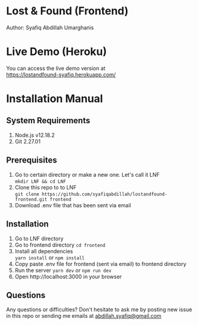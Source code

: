 # Lost & Found (Frontend)

Author: Syafiq Abdillah Umarghanis
# Live Demo (Heroku)
You can access the live demo version at <br>
https://lostandfound-syafiq.herokuapp.com/ <br>
# Installation Manual
## System Requirements 
1. Node.js v12.18.2 
2. Git 2.27.01
## Prerequisites
1. Go to certain directory or make a new one. Let's call it LNF <br> 
`mkdir LNF && cd LNF`
2. Clone this repo to to LNF <br> 
`git clone https://github.com/syafiqabdillah/lostandfound-frontend.git frontend`
3. Download .env file that has been sent via email
## Installation
1. Go to LNF directory 
2. Go to frontend directory 
`cd frontend`
3. Install all dependencies <br>
`yarn install` or `npm install`
4. Copy paste .env file for frontend (sent via email) to frontend directory
5. Run the server 
`yarn dev` or `npm run dev`
6. Open http://localhost:3000 in your browser
## Questions 
Any questions or difficulties? Don't hesitate to ask me by posting new issue in this repo or sending me emails at abdillah.syafiq@gmail.com